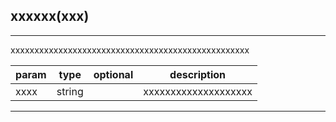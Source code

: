 ## <b>xxxxxx(xxx)</b>
 --- 
  
xxxxxxxxxxxxxxxxxxxxxxxxxxxxxxxxxxxxxxxxxxxxxxxxxx  


param | type | optional | description
--- | --- | --- | ---
xxxx | string |  | xxxxxxxxxxxxxxxxxxxx | 

 --- 
 <br><br>

